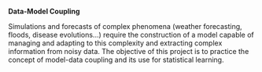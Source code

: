 **Data-Model Coupling**

Simulations and forecasts of complex phenomena (weather forecasting, floods, disease evolutions...) require the construction of a model capable of managing and adapting to this complexity and extracting complex information from noisy data. The objective of this project is to practice the concept of model-data coupling and its use for statistical learning.

